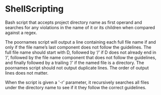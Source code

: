 # ShellScripting
Bash script that accepts project directory name as first operand and searches for any violations in the name of it or its children when compared against a regex.

The poornames script will output a line containing each full file name if and only if the file name’s last component does not follow the guidelines. The full file name should start with D, followed by ‘/’ if D does not already end in ‘/’, followed by the file name component that does not follow the guidelines, and finally followed by a trailing ‘/’ if the named file is a directory. The poornames script should not output duplicate lines. The order of output lines does not matter.

When the script is given a '-r' parameter, it recursively searches all files under the directory name to see if it they follow the correct guidelines.
